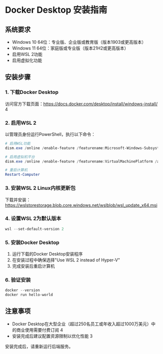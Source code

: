 # Docker Desktop 安装指南

## 系统要求
- Windows 10 64位：专业版、企业版或教育版（版本1903或更高版本）
- Windows 11 64位：家庭版或专业版（版本21H2或更高版本）
- 启用WSL 2功能
- 启用虚拟化功能

## 安装步骤

### 1. 下载Docker Desktop
访问官方下载页面：https://docs.docker.com/desktop/install/windows-install/ <mcreference link="https://docs.docker.com/desktop/setup/install/windows-install/" index="4">4</mcreference>

### 2. 启用WSL 2
以管理员身份运行PowerShell，执行以下命令：
```powershell
# 启用WSL功能
dism.exe /online /enable-feature /featurename:Microsoft-Windows-Subsystem-Linux /all /norestart

# 启用虚拟机平台
dism.exe /online /enable-feature /featurename:VirtualMachinePlatform /all /norestart

# 重启计算机
Restart-Computer
```

### 3. 安装WSL 2 Linux内核更新包
下载并安装：https://wslstorestorage.blob.core.windows.net/wslblob/wsl_update_x64.msi

### 4. 设置WSL 2为默认版本
```powershell
wsl --set-default-version 2
```

### 5. 安装Docker Desktop
1. 运行下载的Docker Desktop安装程序
2. 在安装过程中确保选择"Use WSL 2 instead of Hyper-V"
3. 完成安装后重启计算机

### 6. 验证安装
```powershell
docker --version
docker run hello-world
```

## 注意事项
- Docker Desktop在大型企业（超过250名员工或年收入超过1000万美元）中的商业使用需要付费订阅 <mcreference link="https://docs.docker.com/desktop/setup/install/windows-install/" index="4">4</mcreference>
- 安装完成后建议配置资源限制以优化性能 <mcreference link="https://smartide.cn/zh/docs/install/docker/windows/" index="3">3</mcreference>

安装完成后，请重新运行后端服务。